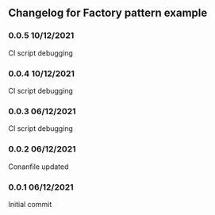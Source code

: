 ## Changelog for Factory pattern example

### 0.0.5 10/12/2021
CI script debugging

### 0.0.4 10/12/2021
CI script debugging

### 0.0.3 06/12/2021
CI script debugging

### 0.0.2 06/12/2021
Conanfile updated

### 0.0.1 06/12/2021
Initial commit